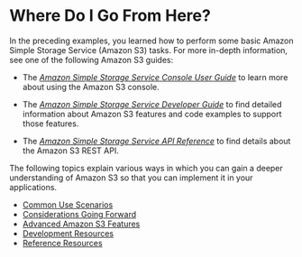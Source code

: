 # Where Do I Go From Here?<a name="ImplementingS3"></a>

In the preceding examples, you learned how to perform some basic Amazon Simple Storage Service \(Amazon S3\) tasks\. For more in\-depth information, see one of the following Amazon S3 guides:

+ The *[Amazon Simple Storage Service Console User Guide](http://docs.aws.amazon.com/AmazonS3/latest/user-guide/)* to learn more about using the Amazon S3 console\.

+ The *[Amazon Simple Storage Service Developer Guide](http://docs.aws.amazon.com/AmazonS3/latest/dev/)* to find detailed information about Amazon S3 features and code examples to support those features\.

+ The *[Amazon Simple Storage Service API Reference](http://docs.aws.amazon.com/AmazonS3/latest/API/)* to find details about the Amazon S3 REST API\.

The following topics explain various ways in which you can gain a deeper understanding of Amazon S3 so that you can implement it in your applications\.


+ [Common Use Scenarios](S3-gsg-CommonUseScenarios.md)
+ [Considerations Going Forward](s3-gsg-ConsiderationsGoingForward.md)
+ [Advanced Amazon S3 Features](S3-gsg-AdvancedAmazonS3Features.md)
+ [Development Resources](S3-gsg-DevelopmentResources.md)
+ [Reference Resources](S3-gsg-ReferenceResources.md)